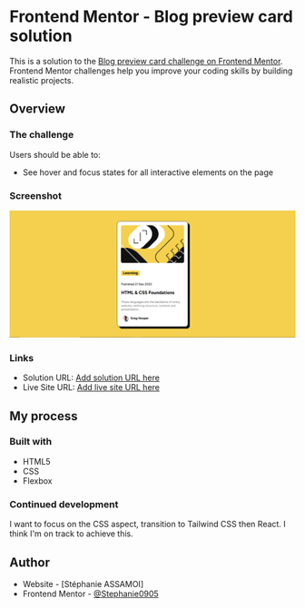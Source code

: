 # Frontend Mentor - Blog preview card solution

This is a solution to the [Blog preview card challenge on Frontend Mentor](https://www.frontendmentor.io/challenges/blog-preview-card-ckPaj01IcS). Frontend Mentor challenges help you improve your coding skills by building realistic projects. 


## Overview

### The challenge

Users should be able to:

- See hover and focus states for all interactive elements on the page

### Screenshot

![](./screenshot.png)


### Links

- Solution URL: [Add solution URL here](https://github.com/Stephanie0905/Blog-card)
- Live Site URL: [Add live site URL here](https://stephanie0905.github.io/Blog-card/)

## My process

### Built with

- HTML5
- CSS 
- Flexbox


### Continued development

I want to focus on the CSS aspect, transition to Tailwind CSS then React. I think I'm on track to achieve this.

## Author

- Website - [Stéphanie ASSAMOI]
- Frontend Mentor - [@Stephanie0905](https://www.frontendmentor.io/profile/Stephanie0905)

